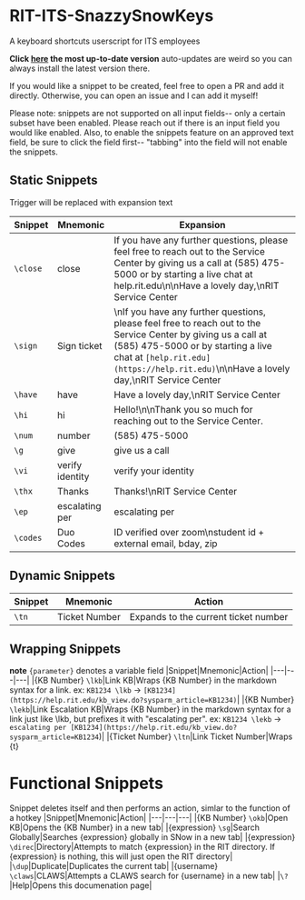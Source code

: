 # RIT-ITS-SnazzySnowKeys

A keyboard shortcuts userscript for ITS employees

**Click [here](https://github.com/erwijet/RIT-ITS-SnazzySnowKeys/raw/master/v3.0.bindings.user.js) the most up-to-date version** auto-updates are weird so you can always install the latest version there.

If you would like a snippet to be created, feel free to open a PR and add it directly. Otherwise, you can open an issue and I can add it myself!

Please note: snippets are not supported on all input fields-- only a certain subset have been enabled. Please reach out if there is an input field you would like enabled. Also, to enable the snippets feature on an approved text field, be sure to click the field first-- "tabbing" into the field will not enable the snippets.

## Static Snippets
Trigger will be replaced with expansion text

|Snippet|Mnemonic|Expansion|
|---|---|---|
|`\close`|close|If you have any further questions, please feel free to reach out to the Service Center by giving us a call at (585) 475-5000 or by starting a live chat at help.rit.edu\n\nHave a lovely day,\nRIT Service Center|
|`\sign`|Sign ticket|\nIf you have any further questions, please feel free to reach out to the Service Center by giving us a call at (585) 475-5000 or by starting a live chat at `[help.rit.edu](https://help.rit.edu)`\n\nHave a lovely day,\nRIT Service Center|
|`\have`|have|Have a lovely day,\nRIT Service Center|
|`\hi`|hi|Hello!\n\nThank you so much for reaching out to the Service Center.|
|`\num`|number|(585) 475-5000|
|`\g`|give|give us a call|
|`\vi`|verify identity|verify your identity|
|`\thx`|Thanks|Thanks!\nRIT Service Center|
|`\ep`|escalating per|escalating per|
|`\codes`|Duo Codes|ID verified over zoom\nstudent id + external email, bday, zip|

## Dynamic Snippets
|Snippet|Mnemonic|Action|
|---|---|---|
|`\tn`|Ticket Number|Expands to the current ticket number|

## Wrapping Snippets
**note** `{parameter}` denotes a variable field
|Snippet|Mnemonic|Action|
|---|---|---|
|{KB Number} `\lkb`|Link KB|Wraps {KB Number} in the markdown syntax for a link. ex: `KB1234 \lkb` -> `[KB1234](https://help.rit.edu/kb_view.do?sysparm_article=KB1234)`|
|{KB Number} `\lekb`|Link Escalation KB|Wraps {KB Number} in the markdown syntax for a link just like \lkb, but prefixes it with "escalating per". ex: `KB1234 \lekb` -> `escalating per [KB1234](https://help.rit.edu/kb_view.do?sysparm_article=KB1234`)|
|{Ticket Number} `\ltn`|Link Ticket Number|Wraps {t}

# Functional Snippets
Snippet deletes itself and then performs an action, simlar to the function of a hotkey
|Snippet|Mnemonic|Action|
|---|---|---|
|{KB Number} `\okb`|Open KB|Opens the {KB Number} in a new tab|
|{expression} `\sg`|Search Globally|Searches {expression} globally in SNow in a new tab|
|{expression} `\direc`|Directory|Attempts to match {expression} in the RIT directory. If {expression} is nothing, this will just open the RIT directory|
|`\dup`|Duplicate|Duplicates the current tab|
|{username} `\claws`|CLAWS|Attempts a CLAWS search for {username} in a new tab|
|`\?`|Help|Opens this documenation page|
